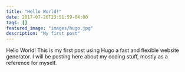 ```yaml
---
title: "Hello World!"
date: 2017-07-26T23:51:59-04:00
tags: []
featured_image: "images/hugo.jpg"
description: "My first post"
---
```


Hello World! This is my first post using Hugo a fast and flexible website
generator. I will be posting here about my coding stuff, mostly as a reference
for myself.
